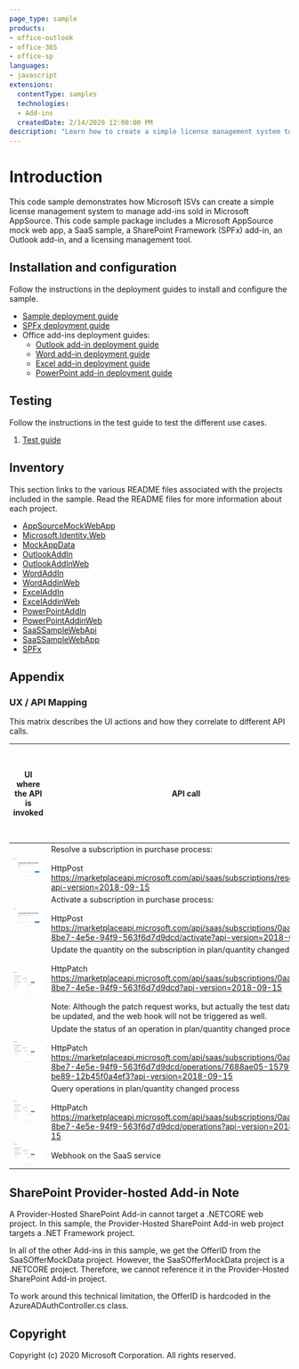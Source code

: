 ```yaml
---
page_type: sample
products:
- office-outlook
- office-365
- office-sp
languages:
- javascript
extensions:
  contentType: samples
  technologies:
  - Add-ins
  createdDate: 2/14/2020 12:00:00 PM
description: "Learn how to create a simple license management system to manage add-ins sold in Microsoft AppSource"
---
```


# Introduction 
This code sample demonstrates how Microsoft ISVs can create a simple license management system to manage add-ins sold in Microsoft AppSource. This code sample package includes a Microsoft AppSource mock web app, a SaaS sample, a SharePoint Framework (SPFx) add-in, an Outlook add-in, and a licensing management tool. 

## Installation and configuration
Follow the instructions in the deployment guides to install and configure the sample.

- [Sample deployment guide](/Deployment/DeploymentGuide.MD)
- [SPFx deployment guide](/Deployment/SPFx/DeploymentGuide.md)
- Office add-ins deployment guides:
   -  [Outlook add-in deployment guide](/Deployment/AddIn/OutlookAddInDeploymentGuide.md)
   -  [Word add-in deployment guide](/Deployment/AddIn/WordAddInDeploymentGuide.md)
   -  [Excel add-in deployment guide](/Deployment/AddIn/ExcelAddInDeploymentGuide.md)
   -  [PowerPoint add-in deployment guide](/Deployment/AddIn/PowerPointAddInDeploymentGuide.md)

## Testing
Follow the instructions in the test guide to test the different use cases.

1. [Test guide](/Test/TestGuide.md)

## Inventory
This section links to the various README files associated with the projects included in the sample.  Read the README files for more information about each project.

- [AppSourceMockWebApp](/MonetizationCodeSample/AppSourceMockWebApp/README.MD)
- [Microsoft.Identity.Web](/MonetizationCodeSample/Microsoft.Identity.Web/README.md)
- [MockAppData](/MonetizationCodeSample/MockAppData/README.MD)
- [OutlookAddIn](/MonetizationCodeSample/OutlookAddIn/README.MD)
- [OutlookAddInWeb](/MonetizationCodeSample/OutlookAddInWeb/README.MD)
- [WordAddIn](/MonetizationCodeSample/WordAddIn/README.MD)
- [WordAddinWeb](/MonetizationCodeSample/WordAddinWeb/README.MD)
- [ExcelAddIn](/MonetizationCodeSample/ExcelAddIn/README.MD)
- [ExcelAddinWeb](/MonetizationCodeSample/ExcelAddinWeb/README.MD)
- [PowerPointAddIn](/MonetizationCodeSample/PowerPointAddIn/README.MD)
- [PowerPointAddinWeb](/MonetizationCodeSample/PowerPointAddinWeb/README.MD)
- [SaaSSampleWebApi](/MonetizationCodeSample/SaaSSampleWebApi/README.MD)
- [SaaSSampleWebApp](/MonetizationCodeSample/SaaSSampleWebApp/README.MD)
- [SPFx](/MonetizationCodeSample/SPFX/README.md)

## Appendix

### UX / API Mapping

This matrix describes the UI actions and how they correlate to different API calls.

| UI where the API is invoked  | API call                                                                                                                                                                                                                                                                                                                                                                    | Mock API exists | Mock API works | Able to test the mock API without the offer being published to the public? | Able to test the production API without the offer being published to the public? |
|------------------------------------------|-----------------------------------------------------------------------------------------------------------------------------------------------------------------------------------------------------------------------------------------------------------------------------------------------------------------------------------------------------------------------------|-----------------|----------------|---------------------------------------------------------------------------|---------------------------------------------------------------------------------|
| ![](images/contoso_app_purchase.png)     | Resolve a subscription in purchase process: <br/><br/>HttpPost<br/> https://marketplaceapi.microsoft.com/api/saas/subscriptions/resolve?api-version=2018-09-15                                                                                                                                                                                                              | Yes             | Yes            | Yes                                                                       | No                                                                              |
| ![](images/contoso_app_purchase.png)     | Activate a subscription in purchase process:<br/><br/>HttpPost<br/> https://marketplaceapi.microsoft.com/api/saas/subscriptions/0aa95e32-8be7-4e5e-94f9-563f6d7d9dcd/activate?api-version=2018-09-15                                                                                                                                                                        | Yes             | Yes            | Yes                                                                       | No                                                                              |
| ![](images/contoso_app_quantity.png)     | Update the quantity on the subscription in plan/quantity changed process<br/><br/>HttpPatch<br/> https://marketplaceapi.microsoft.com/api/saas/subscriptions/0aa95e32-8be7-4e5e-94f9-563f6d7d9dcd?api-version=2018-09-15 <br/><br/> Note: Although the patch request works, but actually the test data will not be updated, and the web hook will not be triggered as well. | Yes             | Yes            | No                                                                        | No                                                                              |
| ![](images/contoso_app_quantity.png)     | Update the status of an operation in plan/quantity changed process<br/><br/>HttpPatch<br/> https://marketplaceapi.microsoft.com/api/saas/subscriptions/0aa95e32-8be7-4e5e-94f9-563f6d7d9dcd/operations/7688ae05-1579-4fdd-be89-12b45f0a4ef3?api-version=2018-09-15                                                                                                          | Yes             | Yes            | No                                                                        | No                                                                              |
| ![](images/contoso_app_quantity.png)     | Query operations in plan/quantity changed process<br/><br/>HttpPatch<br/> https://marketplaceapi.microsoft.com/api/saas/subscriptions/0aa95e32-8be7-4e5e-94f9-563f6d7d9dcd/operations?api-version=2018-09-15                                                                                                                                                                | Yes             | Yes            | Yes                                                                       | No                                                                              |
| ![](images/contoso_app_quantity.png)     | Webhook on the SaaS service                                                                                                                                                                                                                                                                                                                                                 | No              | No             | No                                                                        | No                                                                              |

## SharePoint Provider-hosted Add-in Note

A Provider-Hosted SharePoint Add-in cannot target a .NETCORE web project.  In this sample, the Provider-Hosted SharePoint Add-in web project targets a .NET Framework project. 

In all of the other Add-ins in this sample, we get the OfferID from the SaaSOfferMockData project.  However, the SaaSOfferMockData project is a .NETCORE project.  Therefore, we cannot reference it in the Provider-Hosted SharePoint Add-in project.

To work around this technical limitation, the OfferID is hardcoded in the AzureADAuthController.cs class. 

## Copyright

Copyright (c) 2020 Microsoft Corporation. All rights reserved.